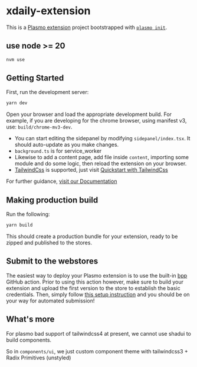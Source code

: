 # xdaily-extension

This is a [Plasmo extension](https://docs.plasmo.com/) project bootstrapped with [`plasmo init`](https://www.npmjs.com/package/plasmo).

## use node >= 20

```bash
nvm use
```

## Getting Started

First, run the development server:

```bash
yarn dev
```

Open your browser and load the appropriate development build. For example, if you are developing for the chrome browser, using manifest v3, use: `build/chrome-mv3-dev`.

- You can start editing the sidepanel by modifying `sidepanel/index.tsx`. It should auto-update as you make changes.
- `background.ts` is for service_worker
- Likewise to add a content page, add file inside `content`, importing some module and do some logic, then reload the extension on your browser.
- [TailwindCss](https://tailwindcss.com/) is supported, just visit [Quickstart with TailwindCss](https://docs.plasmo.com/quickstarts/with-tailwindcss)

For further guidance, [visit our Documentation](https://docs.plasmo.com/)

## Making production build

Run the following:

```bash
yarn build
```

This should create a production bundle for your extension, ready to be zipped and published to the stores.

## Submit to the webstores

The easiest way to deploy your Plasmo extension is to use the built-in [bpp](https://bpp.browser.market) GitHub action. Prior to using this action however, make sure to build your extension and upload the first version to the store to establish the basic credentials. Then, simply follow [this setup instruction](https://docs.plasmo.com/framework/workflows/submit) and you should be on your way for automated submission!

## What's more

For plasmo bad support of tailwindcss4 at present, we cannot use shadui to build components.

So in `components/ui`, we just custom component theme with tailwindcss3 + Radix Primitives (unstyled)
